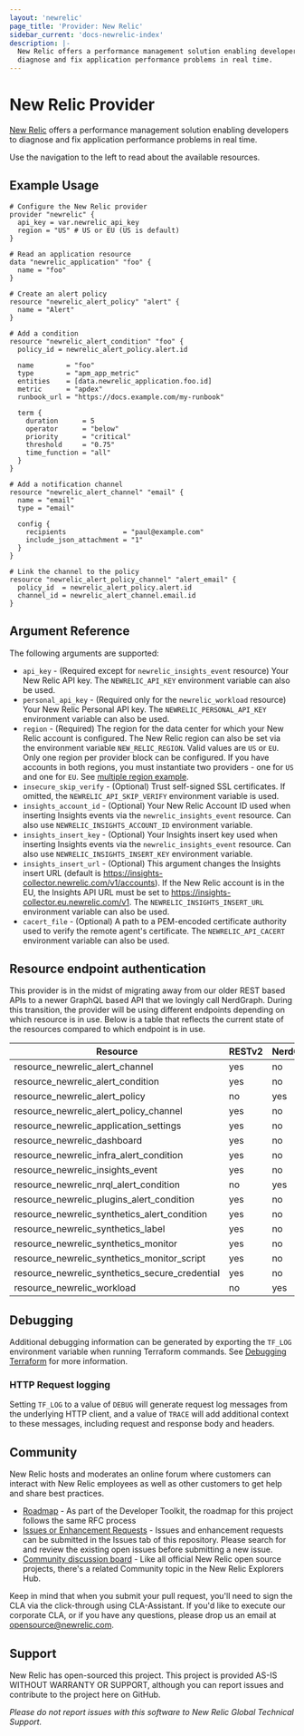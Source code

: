 ```yaml
---
layout: 'newrelic'
page_title: 'Provider: New Relic'
sidebar_current: 'docs-newrelic-index'
description: |-
  New Relic offers a performance management solution enabling developers to
  diagnose and fix application performance problems in real time.
---
```


# New Relic Provider

[New Relic](https://newrelic.com/) offers a performance management solution
enabling developers to diagnose and fix application performance problems in real time.

Use the navigation to the left to read about the available resources.

## Example Usage

```hcl
# Configure the New Relic provider
provider "newrelic" {
  api_key = var.newrelic_api_key
  region = "US" # US or EU (US is default)
}

# Read an application resource
data "newrelic_application" "foo" {
  name = "foo"
}

# Create an alert policy
resource "newrelic_alert_policy" "alert" {
  name = "Alert"
}

# Add a condition
resource "newrelic_alert_condition" "foo" {
  policy_id = newrelic_alert_policy.alert.id

  name        = "foo"
  type        = "apm_app_metric"
  entities    = [data.newrelic_application.foo.id]
  metric      = "apdex"
  runbook_url = "https://docs.example.com/my-runbook"

  term {
    duration      = 5
    operator      = "below"
    priority      = "critical"
    threshold     = "0.75"
    time_function = "all"
  }
}

# Add a notification channel
resource "newrelic_alert_channel" "email" {
  name = "email"
  type = "email"

  config {
    recipients              = "paul@example.com"
    include_json_attachment = "1"
  }
}

# Link the channel to the policy
resource "newrelic_alert_policy_channel" "alert_email" {
  policy_id  = newrelic_alert_policy.alert.id
  channel_id = newrelic_alert_channel.email.id
}
```

## Argument Reference

The following arguments are supported:

- `api_key` - (Required except for `newrelic_insights_event` resource) Your New Relic API key. The `NEWRELIC_API_KEY` environment variable can also be used.
- `personal_api_key` - (Required only for the `newrelic_workload` resource) Your New Relic Personal API key. The `NEWRELIC_PERSONAL_API_KEY` environment variable can also be used.
- `region` - (Required) The region for the data center for which your New Relic account is configured. The New Relic region can also be set via the environment variable `NEW_RELIC_REGION`. Valid values are `US` or `EU`. Only one region per provider block can be configured. If you have accounts in both regions, you must instantiate two providers - one for `US` and one for `EU`. See [multiple region example](add-link-here).
- `insecure_skip_verify` - (Optional) Trust self-signed SSL certificates. If omitted, the `NEWRELIC_API_SKIP_VERIFY` environment variable is used.
- `insights_account_id` - (Optional) Your New Relic Account ID used when inserting Insights events via the `newrelic_insights_event` resource. Can also use `NEWRELIC_INSIGHTS_ACCOUNT_ID` environment variable.
- `insights_insert_key` - (Optional) Your Insights insert key used when inserting Insights events via the `newrelic_insights_event` resource. Can also use `NEWRELIC_INSIGHTS_INSERT_KEY` environment variable.
- `insights_insert_url` - (Optional) This argument changes the Insights insert URL (default is https://insights-collector.newrelic.com/v1/accounts). If the New Relic account is in the EU, the Insights API URL must be set to https://insights-collector.eu.newrelic.com/v1. The `NEWRELIC_INSIGHTS_INSERT_URL` environment variable can also be used.
- `cacert_file` - (Optional) A path to a PEM-encoded certificate authority used to verify the remote agent's certificate. The `NEWRELIC_API_CACERT` environment variable can also be used.

## Resource endpoint authentication

This provider is in the midst of migrating away from our older REST based APIs to a newer GraphQL based API that we lovingly call NerdGraph.  During this transition, the provider will be using different endpoints depending on which resource is in use.  Below is a table that reflects the current state of the resources compared to which endpoint is in use.

| Resource                                       | RESTv2 | NerdGraph |
| ---------------------------------------------- | ------ | --------- |
| resource_newrelic_alert_channel                | yes    | no        |
| resource_newrelic_alert_condition              | yes    | no        |
| resource_newrelic_alert_policy                 | no     | yes       |
| resource_newrelic_alert_policy_channel         | yes    | no        |
| resource_newrelic_application_settings         | yes    | no        |
| resource_newrelic_dashboard                    | yes    | no        |
| resource_newrelic_infra_alert_condition        | yes    | no        |
| resource_newrelic_insights_event               | yes    | no        |
| resource_newrelic_nrql_alert_condition         | no     | yes       |
| resource_newrelic_plugins_alert_condition      | yes    | no        |
| resource_newrelic_synthetics_alert_condition   | yes    | no        |
| resource_newrelic_synthetics_label             | yes    | no        |
| resource_newrelic_synthetics_monitor           | yes    | no        |
| resource_newrelic_synthetics_monitor_script    | yes    | no        |
| resource_newrelic_synthetics_secure_credential | yes    | no        |
| resource_newrelic_workload                     | no     | yes       |


## Debugging

Additional debugging information can be generated by exporting the `TF_LOG` environment variable when running Terraform commands. See [Debugging Terraform](https://www.terraform.io/docs/internals/debugging.html) for more information.

### HTTP Request logging

Setting `TF_LOG` to a value of `DEBUG` will generate request log messages from the underlying HTTP client, and a value of `TRACE` will add additional context to these messages, including request and response body and headers.

## Community

New Relic hosts and moderates an online forum where customers can interact with New Relic employees as well as other customers to get help and share best practices.

* [Roadmap](https://newrelic.github.io/developer-toolkit/roadmap/) - As part of the Developer Toolkit, the roadmap for this project follows the same RFC process
* [Issues or Enhancement Requests](https://github.com/terraform-providers/terraform-provider-newrelic/issues) - Issues and enhancement requests can be submitted in the Issues tab of this repository. Please search for and review the existing open issues before submitting a new issue.
* [Community discussion board](https://discuss.newrelic.com/c/build-on-new-relic/developer-toolkit) - Like all official New Relic open source projects, there's a related Community topic in the New Relic Explorers Hub.

Keep in mind that when you submit your pull request, you'll need to sign the CLA via the click-through using CLA-Assistant. If you'd like to execute our corporate CLA, or if you have any questions, please drop us an email at opensource@newrelic.com.

## Support

New Relic has open-sourced this project. This project is provided AS-IS WITHOUT WARRANTY OR SUPPORT, although you can report issues and contribute to the project here on GitHub.

_Please do not report issues with this software to New Relic Global Technical Support._
